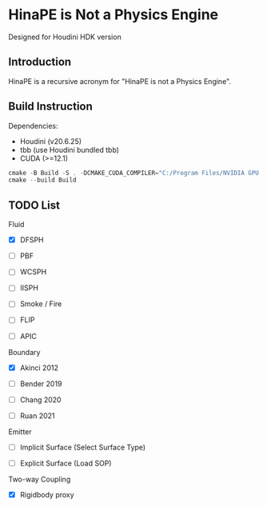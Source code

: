 # HinaPE is Not a Physics Engine

Designed for Houdini HDK version

## Introduction

HinaPE is a recursive acronym for "HinaPE is not a Physics Engine". 

## Build Instruction

Dependencies:

- Houdini (v20.6.25)
- tbb (use Houdini bundled tbb)
- CUDA (>=12.1)

```cpp
cmake -B Build -S . -DCMAKE_CUDA_COMPILER="C:/Program Files/NVIDIA GPU Computing Toolkit/CUDA/v12.1/bin/nvcc.exe"
cmake --build Build
```

## TODO List

Fluid

- [x] DFSPH

- [ ] PBF

- [ ] WCSPH

- [ ] IISPH

- [ ] Smoke / Fire

- [ ] FLIP

- [ ] APIC

Boundary

- [x] Akinci 2012

- [ ] Bender 2019

- [ ] Chang 2020

- [ ] Ruan 2021

Emitter

- [ ] Implicit Surface (Select Surface Type)

- [ ] Explicit Surface (Load SOP)

Two-way Coupling

- [x] Rigidbody proxy
